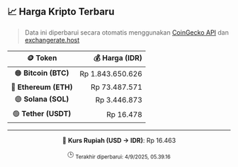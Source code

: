 

<!-- HARGA_KRIPTO -->
## 📈 Harga Kripto Terbaru

> Data ini diperbarui secara otomatis menggunakan [CoinGecko API](https://www.coingecko.com/) dan [exchangerate.host](https://exchangerate.host/)

<div align="center">

| 🪙 Token | 💰 Harga (IDR) |
|:------:|---------------:|
| 🟠 **Bitcoin (BTC)**   | Rp 1.843.650.626 |
| 🔵 **Ethereum (ETH)**  | Rp 73.487.571 |
| 🟣 **Solana (SOL)**    | Rp 3.446.873 |
| 🟢 **Tether (USDT)**   | Rp 16.478 |

---

💱 **Kurs Rupiah (USD → IDR)**: Rp 16.463

🕒 <sub>Terakhir diperbarui: 4/9/2025, 05.39.16</sub>

</div>
<!-- /HARGA_KRIPTO -->